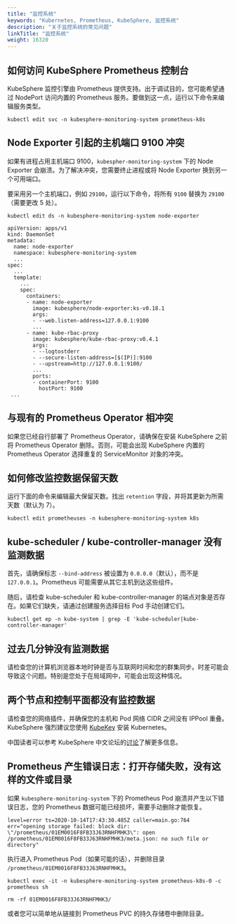 ```yaml
---
title: "监控系统"
keywords: "Kubernetes, Prometheus, KubeSphere, 监控系统"
description: "关于监控系统的常见问题"
linkTitle: "监控系统"
weight: 16320
---
```


## 如何访问 KubeSphere Prometheus 控制台

KubeSphere 监控引擎由 Prometheus 提供支持。出于调试目的，您可能希望通过 NodePort 访问内置的 Prometheus 服务。要做到这一点，运行以下命令来编辑服务类型。

```shell
kubectl edit svc -n kubesphere-monitoring-system prometheus-k8s
```

## Node Exporter 引起的主机端口 9100 冲突

如果有进程占用主机端口 9100，`kubespher-monitoring-system` 下的 Node Exporter 会崩溃。为了解决冲突，您需要终止进程或将 Node Exporter 换到另一个可用端口。

要采用另一个主机端口，例如 `29100`，运行以下命令，将所有 `9100` 替换为 `29100`（需要更改 5 处）。

 ```shell
 kubectl edit ds -n kubesphere-monitoring-system node-exporter
 ```

 ```shell
 apiVersion: apps/v1
 kind: DaemonSet
 metadata:
   name: node-exporter
   namespace: kubesphere-monitoring-system
   ...
 spec:
   ...
   template:
     ...
     spec:
       containers:
       - name: node-exporter
         image: kubesphere/node-exporter:ks-v0.18.1
         args:
         - --web.listen-address=127.0.0.1:9100
         ...
       - name: kube-rbac-proxy
         image: kubesphere/kube-rbac-proxy:v0.4.1
         args:
         - --logtostderr
         - --secure-listen-address=[$(IP)]:9100
         - --upstream=http://127.0.0.1:9100/
         ...
         ports:
         - containerPort: 9100
           hostPort: 9100
  ...
 ```

## 与现有的 Prometheus Operator 相冲突

如果您已经自行部署了 Prometheus Operator，请确保在安装 KubeSphere 之前将 Prometheus Operator 删除。否则，可能会出现 KubeSphere 内置的 Prometheus Operator 选择重复的 ServiceMonitor 对象的冲突。

## 如何修改监控数据保留天数

运行下面的命令来编辑最大保留天数。找出 `retention` 字段，并将其更新为所需天数（默认为 7）。

```shell
kubectl edit prometheuses -n kubesphere-monitoring-system k8s
```

## kube-scheduler / kube-controller-manager 没有监测数据

首先，请确保标志 `--bind-address` 被设置为 `0.0.0.0`（默认），而不是 `127.0.0.1`。Prometheus 可能需要从其它主机到达这些组件。

随后，请检查 kube-scheduler 和 kube-controller-manager 的端点对象是否存在。如果它们缺失，请通过创建服务选择目标 Pod 手动创建它们。

```shell
kubectl get ep -n kube-system | grep -E 'kube-scheduler|kube-controller-manager'
```

## 过去几分钟没有监测数据

请检查您的计算机浏览器本地时钟是否与互联网时间和您的群集同步。时差可能会导致这个问题。特别是您处于在局域网中，可能会出现这种情况。

## 两个节点和控制平面都没有监控数据

请检查您的网络插件，并确保您的主机和 Pod 网络 CIDR 之间没有 IPPool 重叠。KubeSphere 强烈建议您使用 [KubeKey](https://github.com/kubesphere/kubekey) 安装 Kubernetes。

中国读者可以参考 KubeSphere 中文论坛的[讨论](https://kubesphere.com.cn/forum/d/2027/16)了解更多信息。

## Prometheus 产生错误日志：打开存储失败，没有这样的文件或目录

如果 `kubesphere-monitoring-system` 下的 Prometheus Pod 崩溃并产生以下错误日志，您的 Prometheus 数据可能已经损坏，需要手动删除才能恢复。

```
level=error ts=2020-10-14T17:43:30.485Z caller=main.go:764 err="opening storage failed: block dir: \"/prometheus/01EM0016F8FB33J63RNHFMHK3\": open /prometheus/01EM0016F8FB33J63RNHFMHK3/meta.json: no such file or directory"
```

执行进入 Prometheus Pod（如果可能的话），并删除目录 `/prometheus/01EM0016F8FB33J63RNHFMHK3`。

```shell
kubectl exec -it -n kubesphere-monitoring-system prometheus-k8s-0 -c prometheus sh

rm -rf 01EM0016F8FB33J63RNHFMHK3/
```

或者您可以简单地从链接到 Prometheus PVC 的持久存储卷中删除目录。
